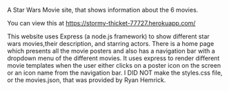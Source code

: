 A Star Wars Movie site, that shows information about the 6 movies.

You can view this at
https://stormy-thicket-77727.herokuapp.com/


This website  uses Express (a node.js framework) to show different 
star wars movies,their description, and starring actors. There is a home page which presents all the movie posters
and also has a navigation bar with a dropdown menu of the different movies. It uses express to render different movie 
templates when the user either clicks on a poster icon on the screen or an icon name from the navigation bar. I DID NOT
make the styles.css file, or the movies.json, that was provided by Ryan Hemrick. 
